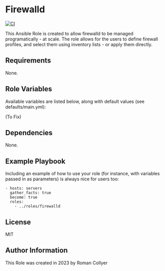 Firewalld
=========

[![CI](https://github.com/deitChi/ansible-role-firewalld/actions/workflows/molecule.yml/badge.svg)](https://github.com/deitChi/ansible-role-firewalld/actions/workflows/molecule.yml)

This Ansible Role is created to allow firewalld to be managed programatically - at scale. The role allows for the users to define firewall profiles, and select them using inventory lists - or apply them directly.

Requirements
------------

None.

Role Variables
--------------

Available variables are listed below, along with default values (see defaults/main.yml):

(To Fix)

Dependencies
------------

None.

Example Playbook
----------------

Including an example of how to use your role (for instance, with variables passed in as parameters) is always nice for users too:

    - hosts: servers
      gather_facts: true
      become: true
      roles:
        - ../roles/firewalld

License
-------

MIT

Author Information
------------------

This Role was created in 2023 by Roman Collyer